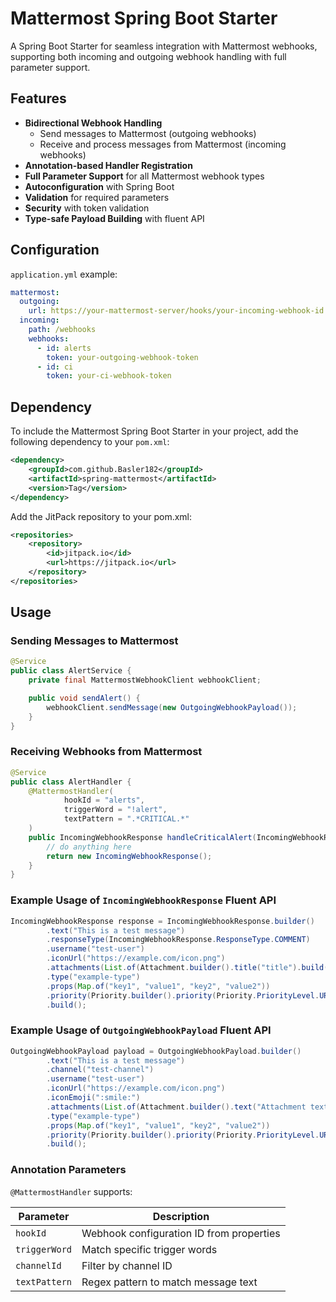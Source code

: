 # Mattermost Spring Boot Starter

A Spring Boot Starter for seamless integration with Mattermost webhooks, supporting both incoming and outgoing webhook
handling with full parameter support.

## Features

- **Bidirectional Webhook Handling**
    - Send messages to Mattermost (outgoing webhooks)
    - Receive and process messages from Mattermost (incoming webhooks)
- **Annotation-based Handler Registration**
- **Full Parameter Support** for all Mattermost webhook types
- **Autoconfiguration** with Spring Boot
- **Validation** for required parameters
- **Security** with token validation
- **Type-safe Payload Building** with fluent API

## Configuration

`application.yml` example:

```yaml
mattermost:
  outgoing:
    url: https://your-mattermost-server/hooks/your-incoming-webhook-id
  incoming:
    path: /webhooks
    webhooks:
      - id: alerts
        token: your-outgoing-webhook-token
      - id: ci
        token: your-ci-webhook-token
```

## Dependency

To include the Mattermost Spring Boot Starter in your project, add the following dependency to your `pom.xml`:

```xml
<dependency>
    <groupId>com.github.Basler182</groupId>
    <artifactId>spring-mattermost</artifactId>
    <version>Tag</version>
</dependency>
```

Add the JitPack repository to your pom.xml:

```xml
<repositories>
    <repository>
        <id>jitpack.io</id>
        <url>https://jitpack.io</url>
    </repository>
</repositories>
```

## Usage

### Sending Messages to Mattermost

```java
@Service
public class AlertService {
    private final MattermostWebhookClient webhookClient;

    public void sendAlert() {
        webhookClient.sendMessage(new OutgoingWebhookPayload());
    }
}
```

### Receiving Webhooks from Mattermost

```java
@Service
public class AlertHandler {
    @MattermostHandler(
            hookId = "alerts",
            triggerWord = "!alert",
            textPattern = ".*CRITICAL.*"
    )
    public IncomingWebhookResponse handleCriticalAlert(IncomingWebhookRequest request) {
        // do anything here
        return new IncomingWebhookResponse();
    }
}
```

### Example Usage of `IncomingWebhookResponse` Fluent API

```java
IncomingWebhookResponse response = IncomingWebhookResponse.builder()
        .text("This is a test message")
        .responseType(IncomingWebhookResponse.ResponseType.COMMENT)
        .username("test-user")
        .iconUrl("https://example.com/icon.png")
        .attachments(List.of(Attachment.builder().title("title").build()))
        .type("example-type")
        .props(Map.of("key1", "value1", "key2", "value2"))
        .priority(Priority.builder().priority(Priority.PriorityLevel.URGENT).build())
        .build();
```

### Example Usage of `OutgoingWebhookPayload` Fluent API

```java
OutgoingWebhookPayload payload = OutgoingWebhookPayload.builder()
        .text("This is a test message")
        .channel("test-channel")
        .username("test-user")
        .iconUrl("https://example.com/icon.png")
        .iconEmoji(":smile:")
        .attachments(List.of(Attachment.builder().text("Attachment text").build()))
        .type("example-type")
        .props(Map.of("key1", "value1", "key2", "value2"))
        .priority(Priority.builder().priority(Priority.PriorityLevel.URGENT).build())
        .build();
```

### Annotation Parameters

`@MattermostHandler` supports:

| Parameter     | Description                              |
|---------------|------------------------------------------|
| `hookId`      | Webhook configuration ID from properties |
| `triggerWord` | Match specific trigger words             |
| `channelId`   | Filter by channel ID                     |
| `textPattern` | Regex pattern to match message text      |